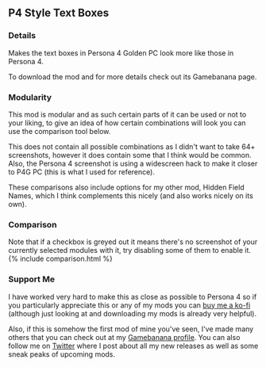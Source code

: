 ## P4 Style Text Boxes

### Details
Makes the text boxes in Persona 4 Golden PC look more like those in Persona 4. 

To download the mod and for more details check out its Gamebanana page.

### Modularity
This mod is modular and as such certain parts of it can be used or not to your liking, to give an idea of how certain combinations will look you can use the comparison tool below. 

This does not contain all possible combinations as I didn't want to take 64+ screenshots, however it does contain some that I think would be common. 
Also, the Persona 4 screenshot is using a widescreen hack to make it closer to P4G PC (this is what I used for reference).

These comparisons also include options for my other mod, Hidden Field Names, which I think complements this nicely (and also works nicely on its own).

### Comparison
Note that if a checkbox is greyed out it means there's no screenshot of your currently selected modules with it, try disabling some of them to enable it.
{% include comparison.html %}

### Support Me
I have worked very hard to make this as close as possible to Persona 4 so if you particularly appreciate this or any of my mods you can [buy me a ko-fi](https://ko-fi.com/animatedswine) (although just looking at and downloading my mods is already very helpful).

Also, if this is somehow the first mod of mine you've seen, I've made many others that you can check out at my [Gamebanana profile](https://gamebanana.com/members/submissions/mods/1742760). You can also follow me on [Twitter](https://twitter.com/AnimatedSwine37) where I post about all my new releases as well as some sneak peaks of upcoming mods.